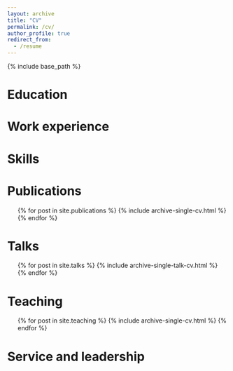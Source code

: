 ```yaml
---
layout: archive
title: "CV"
permalink: /cv/
author_profile: true
redirect_from:
  - /resume
---
```


{% include base_path %}

Education
======


Work experience
======

  
Skills
======

Publications
======
  <ul>{% for post in site.publications %}
    {% include archive-single-cv.html %}
  {% endfor %}</ul>
  
Talks
======
  <ul>{% for post in site.talks %}
    {% include archive-single-talk-cv.html %}
  {% endfor %}</ul>
  
Teaching
======
  <ul>{% for post in site.teaching %}
    {% include archive-single-cv.html %}
  {% endfor %}</ul>
  
Service and leadership
======

